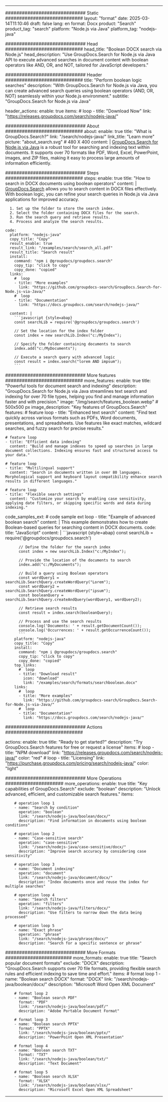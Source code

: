 
---
############################# Static ############################
layout: "format"
date:  2025-03-14T11:10:46
draft: false
lang: en
format: Docx
product: "Search"
product_tag: "search"
platform: "Node.js via Java"
platform_tag: "nodejs-java"

############################# Head ############################
head_title: "Boolean DOCX search via Node.js"
head_description: "Use GroupDocs.Search for Node.js via Java API to execute advanced searches in document content with boolean operators like AND, OR, and NOT, tailored for JavaScript developers."

############################# Header ############################
title: "Perform boolean logic searches" 
description: "With GroupDocs.Search for Node.js via Java, you can create advanced search queries using boolean operators (AND, OR, NOT) seamlessly within your Node.js environment."
subtitle: "GroupDocs.Search for Node.js via Java" 

header_actions:
  enable: true
  items:
    #  loop
    - title: "Download Now"
      link: "https://releases.groupdocs.com/search/nodejs-java/"
      
############################# About ############################
about:
    enable: true
    title: "What is GroupDocs.Search?"
    link: "/search/nodejs-java/"
    link_title: "Learn more"
    picture: "about_search.svg" # 480 X 400
    content: |
       [GroupDocs.Search for Node.js via Java](/search/nodejs-java/) is a robust tool for searching and indexing text within documents. It supports over 70 formats like PDF, Word, Excel, PowerPoint, images, and ZIP files, making it easy to process large amounts of information efficiently.

############################# Steps ############################
steps:
    enable: true
    title: "How to search in DOCX documents using boolean operators"
    content: |
      [GroupDocs.Search](/search/nodejs-java/) allows you to search content in DOCX files effectively. With boolean logic, you can refine your search queries in Node.js via Java applications for improved accuracy.
      
      1. Set up the folder to store the search index.
      2. Select the folder containing DOCX files for the search.
      3. Run the search query and retrieve results.
      4. Process and analyze the search results.
   
    code:
      platform: "nodejs-java"
      copy_title: "Copy"
      result_enable: true
      result_link: "/examples/search/search_all.pdf"
      result_title: "Search result"
      install:
        command: "npm i @groupdocs/groupdocs.search"
        copy_tip: "click to copy"
        copy_done: "copied"
      links:
        #  loop
        - title: "More examples"
          link: "https://github.com/groupdocs-search/GroupDocs.Search-for-Node.js-via-Java/"
        #  loop
        - title: "Documentation"
          link: "https://docs.groupdocs.com/search/nodejs-java/"
          
      content: |
        ```javascript {style=abap}
        const searchLib = require('@groupdocs/groupdocs.search')

        // Set the location for the index folder
        const index = new searchLib.Index("c:/MyIndex");

        // Specify the folder containing documents to search
        index.add("c:/MyDocuments");

        // Execute a search query with advanced logic
        const result = index.search("lorem AND impsum");
        ```            

############################# More features ############################
more_features:
  enable: true
  title: "Powerful tools for document search and indexing"
  description: "GroupDocs.Search for Node.js via Java streamlines text search and indexing for over 70 file types, helping you find and manage information faster and with precision."
  image: "/img/search/features_boolean.webp" # 500x500 px
  image_description: "Key features of GroupDocs.Search"
  features:
    # feature loop
    - title: "Enhanced text search"
      content: "Find text quickly across various formats such as PDFs, Word documents, presentations, and spreadsheets. Use features like exact matches, wildcard searches, and fuzzy search for precise results."

    # feature loop
    - title: "Efficient data indexing"
      content: "Build and manage indexes to speed up searches in large document collections. Indexing ensures fast and structured access to your data."

    # feature loop
    - title: "Multilingual support"
      content: "Search in documents written in over 80 languages. Morphological support and keyboard layout compatibility enhance search results in different languages."

    # feature loop
    - title: "Flexible search settings"
      content: "Customize your search by enabling case sensitivity, applying date filters, or skipping specific words and data during indexing."
      
  code_samples_ext:
    # code sample ext loop
    - title: "Example of advanced boolean search"
      content: |
        This example demonstrates how to create Boolean-based queries for searching content in DOCX documents.
      code:
        title: "JavaScript"
        content: |
          ```javascript {style=abap}
          const searchLib = require('@groupdocs/groupdocs.search')
          
          // Define the folder for the search index
          const index = new searchLib.Index("c:/MyIndex");
              
          // Provide the location of the documents to search
          index.add("c:/MyDocuments");

          // Build a query using Boolean operators
          const wordQuery1 = searchLib.SearchQuery.createWordQuery("Lorem");
          const wordQuery2 = searchLib.SearchQuery.createWordQuery("ipsum");
          const booleanQuery = searchLib.SearchQuery.createAndQuery(wordQuery1, wordQuery2);

          // Retrieve search results
          const result = index.search(booleanQuery);
          
          // Process and use the search results
          console.log('Documents: ' + result.getDocumentCount());
          console.log('Occurrences: ' + result.getOccurrenceCount());
          ```
        platform: "nodejs-java"
        copy_title: "Copy"
        install:
          command: "npm i @groupdocs/groupdocs.search"
          copy_tip: "click to copy"
          copy_done: "copied"
        top_links:
          #  loop
          - title: "Download result"
            icon: "download"
            link: "/examples/search/formats/searchboolean.docx"
        links:
          #  loop
          - title: "More examples"
            link: "https://github.com/groupdocs-search/GroupDocs.Search-for-Node.js-via-Java/"
          #  loop
          - title: "Documentation"
            link: "https://docs.groupdocs.com/search/nodejs-java/"
            

            


############################# Actions ############################

actions:
  enable: true
  title: "Ready to get started?"
  description: "Try GroupDocs.Search features for free or request a license"
  items:
    #  loop
    - title: "NPM download"
      link: "https://releases.groupdocs.com/search/nodejs-java/"
      color: "red"
        #  loop
    - title: "Licensing"
      link: "https://purchase.groupdocs.com/pricing/search/nodejs-java/"
      color: "light"


############################# More Operations #####################
more_operations:
    enable: true
    title: "Key capabilities of GroupDocs.Search"
    exclude: "boolean"
    description: "Unlock advanced, efficient, and customizable search features."
    items: 
          
        # operation loop 1
        - name: "Search by condition"
          operation: "boolean"
          link: "/search/nodejs-java/boolean/docx/"
          description: "Find information in documents using boolean conditions"

        # operation loop 2
        - name: "Case-sensitive search"
          operation: "case-sensitive"
          link: "/search/nodejs-java/case-sensitive/docx/"
          description: "Improve search accuracy by considering case sensitivity"

        # operation loop 3
        - name: "Document indexing"
          operation: "document"
          link: "/search/nodejs-java/document/docx/"
          description: "Index documents once and reuse the index for multiple searches"

        # operation loop 4
        - name: "Search filters"
          operation: "filters"
          link: "/search/nodejs-java/filters/docx/"
          description: "Use filters to narrow down the data being processed"

        # operation loop 5
        - name: "Exact phrase"
          operation: "phrase"
          link: "/search/nodejs-java/phrase/docx/"
          description: "Search for a specific sentence or phrase"
          
        
          
############################# More Formats ########################
more_formats:
    enable: true
    title: "Search popular document formats"
    exclude: "DOCX"
    description: "GroupDocs.Search supports over 70 file formats, providing flexible search rules and efficient indexing to save time and effort."
    items: 
        # format loop 1
        - name: "Boolean search DOCX"
          format: "DOCX"
          link: "/search/nodejs-java/boolean/docx/"
          description: "Microsoft Word Open XML Document"
          
        # format loop 2
        - name: "Boolean search PDF"
          format: "PDF"
          link: "/search/nodejs-java/boolean/pdf/"
          description: "Adobe Portable Document Format"
          
        # format loop 3
        - name: "Boolean search PPTX"
          format: "PPTX"
          link: "/search/nodejs-java/boolean/pptx/"
          description: "PowerPoint Open XML Presentation"

        # format loop 4
        - name: "Boolean search TXT"
          format: "TXT"
          link: "/search/nodejs-java/boolean/txt/"
          description: "Text Document"
          
        # format loop 5
        - name: "Boolean search XLSX"
          format: "XLSX"
          link: "/search/nodejs-java/boolean/xlsx/"
          description: "Microsoft Excel Open XML Spreadsheet"
  

---